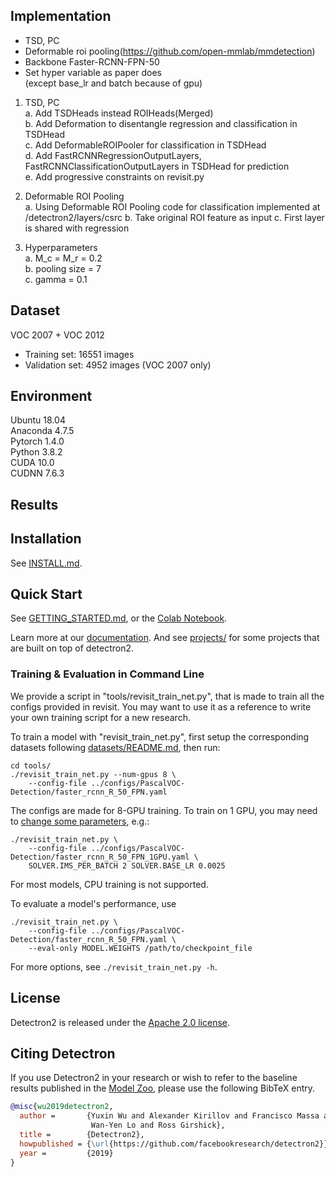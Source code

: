## Implementation
 - TSD, PC
 - Deformable roi pooling(https://github.com/open-mmlab/mmdetection)
 - Backbone Faster-RCNN-FPN-50
 - Set hyper variable as paper does \
   (except base_lr and batch because of gpu)
   
1. TSD, PC \
    a. Add TSDHeads instead ROIHeads(Merged) \
    b. Add Deformation to disentangle regression and classification in TSDHead \
    c. Add DeformableROIPooler for classification in TSDHead \
    d. Add FastRCNNRegressionOutputLayers, FastRCNNClassificationOutputLayers in TSDHead for prediction \
    e. Add progressive constraints on revisit.py
    
2. Deformable ROI Pooling \
    a. Using Deformable ROI Pooling code for classification implemented at /detectron2/layers/csrc
    b. Take original ROI feature as input
    c. First layer is shared with regression
     
3. Hyperparameters \
    a. M_c = M_r = 0.2 \
    b. pooling size  = 7 \
    c. gamma = 0.1

## Dataset
VOC 2007 + VOC 2012
 - Training set: 16551 images
 - Validation set: 4952 images (VOC 2007 only)

## Environment
Ubuntu 18.04 \
Anaconda 4.7.5 \
Pytorch 1.4.0 \
Python 3.8.2 \
CUDA 10.0 \
CUDNN 7.6.3

## Results

## Installation

See [INSTALL.md](INSTALL.md).

## Quick Start

See [GETTING_STARTED.md](GETTING_STARTED.md),
or the [Colab Notebook](https://colab.research.google.com/drive/16jcaJoc6bCFAQ96jDe2HwtXj7BMD_-m5).

Learn more at our [documentation](https://detectron2.readthedocs.org).
And see [projects/](projects/) for some projects that are built on top of detectron2.

### Training & Evaluation in Command Line

We provide a script in "tools/revisit_train_net.py", that is made to train
all the configs provided in revisit.
You may want to use it as a reference to write your own training script for a new research.

To train a model with "revisit_train_net.py", first
setup the corresponding datasets following
[datasets/README.md](https://github.com/facebookresearch/detectron2/blob/master/datasets/README.md),
then run:
```
cd tools/
./revisit_train_net.py --num-gpus 8 \
	--config-file ../configs/PascalVOC-Detection/faster_rcnn_R_50_FPN.yaml
```

The configs are made for 8-GPU training.
To train on 1 GPU, you may need to [change some parameters](https://arxiv.org/abs/1706.02677), e.g.:
```
./revisit_train_net.py \
    --config-file ../configs/PascalVOC-Detection/faster_rcnn_R_50_FPN_1GPU.yaml \
    SOLVER.IMS_PER_BATCH 2 SOLVER.BASE_LR 0.0025
```

For most models, CPU training is not supported.

To evaluate a model's performance, use
```
./revisit_train_net.py \
	--config-file ../configs/PascalVOC-Detection/faster_rcnn_R_50_FPN.yaml \
	--eval-only MODEL.WEIGHTS /path/to/checkpoint_file
```
For more options, see `./revisit_train_net.py -h`.

## License

Detectron2 is released under the [Apache 2.0 license](LICENSE).

## Citing Detectron

If you use Detectron2 in your research or wish to refer to the baseline results published in the [Model Zoo](MODEL_ZOO.md), please use the following BibTeX entry.

```BibTeX
@misc{wu2019detectron2,
  author =       {Yuxin Wu and Alexander Kirillov and Francisco Massa and
                  Wan-Yen Lo and Ross Girshick},
  title =        {Detectron2},
  howpublished = {\url{https://github.com/facebookresearch/detectron2}},
  year =         {2019}
}
```
